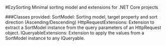 #EzySorting
Minimal sorting model and extensions for .NET Core projects

###Classes provided:
SortModel: Sorting model, target property and sort direction (Ascending/Descending)
HttpRequestExtensions: Extension to extract a SortModel instance from the query parameters of an HttpRequest object.
IQueryableExtensions: Extension to apply the values from a SortModel instance to any IQueryable.
